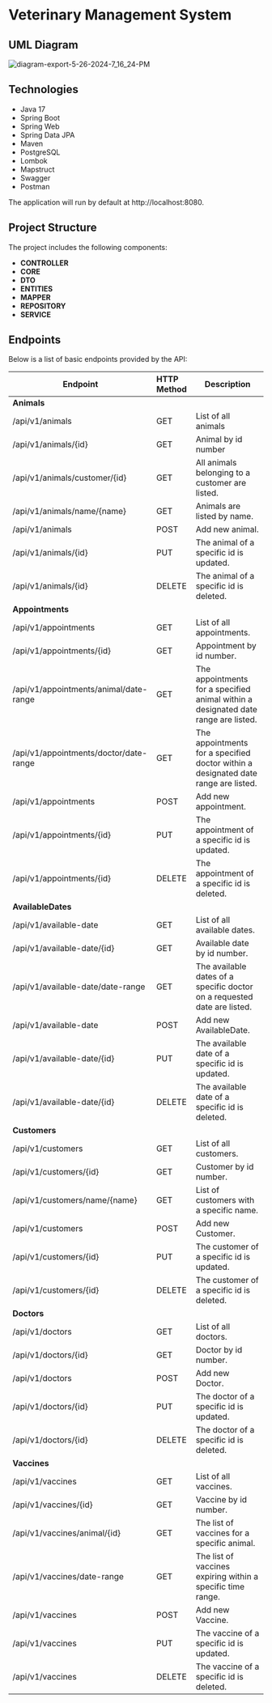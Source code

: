# Veterinary Management System

 ## UML Diagram
![diagram-export-5-26-2024-7_16_24-PM](https://github.com/Nezolas/patikadev-veterinary-management-system/assets/25018831/798b5bd6-4274-4a9a-9788-d169b4c808ed)

## Technologies
- Java 17
- Spring Boot
- Spring Web
- Spring Data JPA
- Maven
- PostgreSQL
- Lombok
- Mapstruct
- Swagger
- Postman

The application will run by default at http://localhost:8080.

## Project Structure

The project includes the following components:

- **CONTROLLER**
- **CORE**
- **DTO**
- **ENTITIES**
- **MAPPER**
- **REPOSITORY**
- **SERVICE**

## Endpoints
Below is a list of basic endpoints provided by the API:

| Endpoint                                      | HTTP Method | Description                                                                         |
|-----------------------------------------------|:------------|-------------------------------------------------------------------------------------|
|  **Animals**                                  |             |                                                                                     |
| /api/v1/animals                               | GET         | List of all animals                                                                 |
| /api/v1/animals/{id}                          | GET         | Animal by id number                                                                 |
| /api/v1/animals/customer/{id}                 | GET         | All animals belonging to a customer are listed.                                     |    
| /api/v1/animals/name/{name}                   | GET         | Animals are listed by name.                                                         |
| /api/v1/animals                               | POST        | Add new animal.                                                                     |
| /api/v1/animals/{id}                          | PUT         | The animal of a specific id is updated.                                             | 
| /api/v1/animals/{id}                          | DELETE      | The animal of a specific id is deleted.                                             |
|**Appointments**                               |             |                                                                                     |
| /api/v1/appointments                          | GET         | List of all appointments.                                                           |
| /api/v1/appointments/{id}                     | GET         | Appointment by id number.                                                           |
| /api/v1/appointments/animal/date-range        | GET         | The appointments for a specified animal within a designated date range are listed.  |
| /api/v1/appointments/doctor/date-range        | GET         | The appointments for a specified doctor within a designated date range are listed.  |
| /api/v1/appointments                          | POST        | Add new appointment.                                                                |
| /api/v1/appointments/{id}                     | PUT         | The appointment of a specific id is updated.                                        |
| /api/v1/appointments/{id}                     | DELETE      | The appointment of a specific id is deleted.                                        |
|**AvailableDates**                             |             |                                                                                     |
| /api/v1/available-date                        | GET         | List of all available dates.                                                        |
| /api/v1/available-date/{id}                   | GET         | Available date by id number.                                                        |
| /api/v1/available-date/date-range             | GET         | The available dates of a specific doctor on a requested date are listed.            |
| /api/v1/available-date                        | POST        | Add new AvailableDate.                                                              |
| /api/v1/available-date/{id}                   | PUT         | The available date of a specific id is updated.                                     |
| /api/v1/available-date/{id}                   | DELETE      | The available date of a specific id is deleted.                                     |
|**Customers**                                  |             |                                                                                     |
| /api/v1/customers                             | GET         | List of all customers.                                                              |
| /api/v1/customers/{id}                        | GET         | Customer by id number.                                                              |
| /api/v1/customers/name/{name}                 | GET         | List of customers with a specific name.                                             |
| /api/v1/customers                             | POST        | Add new Customer.                                                                   |
| /api/v1/customers/{id}                        | PUT         | The customer of a specific id is updated.                                           |
| /api/v1/customers/{id}                        | DELETE      | The customer of a specific id is deleted.                                           |
|**Doctors**                                    |             |                                                                                     |
| /api/v1/doctors                               | GET         | List of all doctors.                                                                |
| /api/v1/doctors/{id}                          | GET         | Doctor by id number.                                                                |   
| /api/v1/doctors                               | POST        | Add new Doctor.                                                                     |
| /api/v1/doctors/{id}                          | PUT         | The doctor of a specific id is updated.                                             |
| /api/v1/doctors/{id}                          | DELETE      | The doctor of a specific id is deleted.                                             |
|**Vaccines**                                   |             |                                                                                     |
| /api/v1/vaccines                              | GET         | List of all vaccines.                                                               |
| /api/v1/vaccines/{id}                         | GET         | Vaccine by id number.                                                               |
| /api/v1/vaccines/animal/{id}                  | GET         | The list of vaccines for a specific animal.                                         |
| /api/v1/vaccines/date-range                   | GET         | The list of vaccines expiring within a specific time range.                         |
| /api/v1/vaccines                              | POST        | Add new Vaccine.                                                                    |
| /api/v1/vaccines                              | PUT         | The vaccine of a specific id is updated.                                            |
| /api/v1/vaccines                              | DELETE      | The vaccine of a specific id is deleted.                                            |
